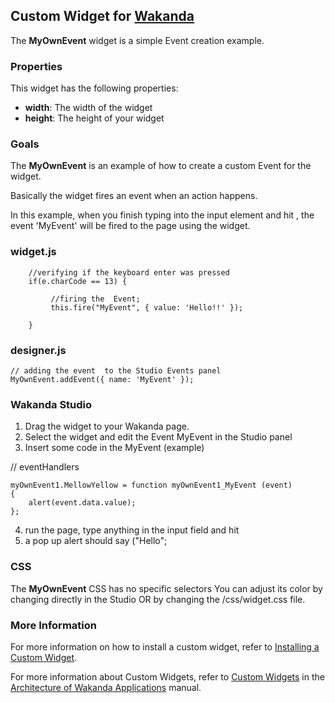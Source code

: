## Custom Widget for [Wakanda](http://wakanda.org)
The __MyOwnEvent__ widget is a simple Event creation example.  

### Properties
This widget has the following properties: 

* __width__: The width of the widget
* __height__: The height of your widget

### Goals
The __MyOwnEvent__ is an example of how to create a custom Event for the widget. 

Basically the widget fires an event when an action happens. 

In this example, when you finish typing into the input element and hit <enter>, the event 'MyEvent' will be fired to the page using the widget. 


### widget.js

     	//verifying if the keyboard enter was pressed
        if(e.charCode == 13) {
                                                               
             //firing the  Event;
             this.fire("MyEvent", { value: 'Hello!!' });
                                        
        }     


### designer.js
	
	// adding the event  to the Studio Events panel
    MyOwnEvent.addEvent({ name: 'MyEvent' });


### Wakanda Studio

1. Drag the widget to your Wakanda page. 
2. Select the widget and edit the Event MyEvent in the Studio panel
3. Insert some code in the MyEvent (example)

// eventHandlers

	myOwnEvent1.MellowYellow = function myOwnEvent1_MyEvent (event)
	{
		alert(event.data.value);
	};
4. run the page, type anything in the input field and hit <enter>
5. a pop up alert should say ("Hello";


### CSS
The __MyOwnEvent__ CSS has no specific selectors
You can adjust its color by changing directly in the Studio OR by changing the /css/widget.css file.  


### More Information
For more information on how to install a custom widget, refer to [Installing a Custom Widget](http://doc.wakanda.org/WakandaStudio0/help/Title/en/page3869.html#1027761).

For more information about Custom Widgets, refer to [Custom Widgets](http://doc.wakanda.org/Wakanda0.v5/help/Title/en/page3863.html "Custom Widgets") in the [Architecture of Wakanda Applications](http://doc.wakanda.org/Wakanda0.v5/help/Title/en/page3844.html "Architecture of Wakanda Applications") manual.

